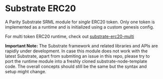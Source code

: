 # Substrate ERC20

A Parity Substrate SRML module for _single_ ERC20 token. Only one token is implemented as a runtime and is initialized using a custom genesis config.

For multi token ERC20 runtime, check out [substrate-erc20-multi](https://github.com/gautamdhameja/substrate-erc20-multi)

**Important Note:** The Substrate framework and related libraries and APIs are rapidly under development. In case this module does not work with the latest Substrate, apart from submiting an issue in this repo, please try to port the runtime module into a freshly cloned substrate-node-template code. The overall concepts should still be the same but the syntax and setup might change.